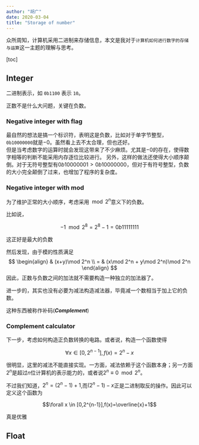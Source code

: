 ```yaml
---
author: "胡广"
date: 2020-03-04
title: "Storage of number"
---
```


众所周知，计算机采用二进制来存储信息，本文是我对于`计算机如何进行数字的存储与运算`这一主题的理解与思考。

[toc]

## Integer

二进制表示，如 `0b1100` 表示 `10`。

正数不是什么大问题，关键在负数。

### Negative integer with flag

最自然的想法是搞一个标识符，表明这是负数，比如对于单字节整型，`0b10000000`就是$-0$。虽然看上去不太合理，但也还好。  
但是当考虑数字的运算时就会发现这带来了不少麻烦。尤其是$-0$的存在，使得数字相等的判断不能采用内存逐位比较进行。
另外，这样的做法还使得大小顺序颠倒。对于无符号整型有$0b10000001 > 0b10000000$，但对于有符号整型，负数的大小完全颠倒了过来，也增加了程序的复杂度。

### Negative integer with mod

为了维护正常的大小顺序，考虑采用$\mod 2^{n}$意义下的负数。

比如说，

$$-1 \mod 2^8 = 2^8 -1 = 0b11111111$$

这正好是最大的负数

然后发现，由于模的性质满足
$$
\begin{align}
& (x+y)\mod 2^n \\
= & (x\mod 2^n + y\mod 2^n)\mod 2^n
\end{align}
$$
因此，正数与负数之间的加法就不需要构造一种独立的加法器了。

进一步的，其实也没有必要为减法构造减法器，毕竟减一个数相当于加上它的负数。

这种东西被称作补码(***Complement***)

### Complement calculator

下一步，考虑如何构造正负数转换的电路。或者说，构造一个函数使得

$$\forall x \in [0,2^{n-1}],f(x)=2^n-x$$

很明显，这里的减法不能直接实现。一方面，减法依赖于这个函数本身；另一方面$2^n$是超过$n$位计算机的表示能力的，或者说$2^n \equiv 0 \mod 2^n$。

不过我们知道，$2^n =(2^n-1)+1$,而$(2^n-1)-x$正是二进制取反的操作。因此可以定义这个函数为

$$\forall x \in [0,2^{n-1}],f(x)=\overline{x}+1$$

真是优雅

## Float
